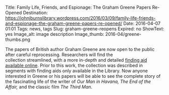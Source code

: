 Title: Family Life, Friends, and Espionage: The Graham Greene Papers Re-Opened
Destination: https://johnjburnslibrary.wordpress.com/2016/03/09/family-life-friends-and-espionage-the-graham-greene-papers-re-opened/
Date: 2016-04-07 01:01 
Tags: news, tags 
Slug: graham-greene-reopens
Expired: no
ShowText: yes
Image_alt: image description
Image_thumb: 2016-04/greene-thumbs.png

<p>The papers of British author Graham   Greene are now open to the public after careful reprocessing.   Researchers will find the collection streamlined, with a more in-depth   and detailed <a href="http://hdl.handle.net/2345/7753">finding aid available online</a>.   Prior to this work, the collection was described in segments with   finding aids only available in the Library. Now anyone interested in   Greene or his papers will be able to see the complete story of the   fascinating life of the writer of <em>Our Man in Havana,</em> <em>The End of the Affair,</em> and the classic film <em>The Third Man</em>.</p>

<!-- USEFUL CUT AND PASTE STUFF.

<img src="/theme/img/news/201X-XX/XXXX.png" alt="words" class="float_left">

<img src="/theme/img/news/201X-XX/XXXX.png" alt="words" class="float_right">

<a href="#" target="_blank">

-->